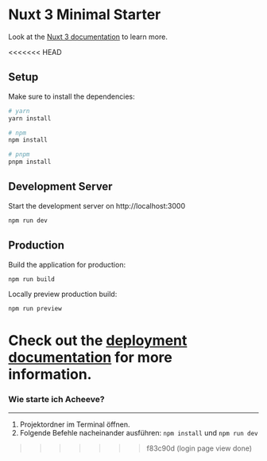 # Nuxt 3 Minimal Starter

Look at the [Nuxt 3 documentation](https://nuxt.com/docs/getting-started/introduction) to learn more.

<<<<<<< HEAD
## Setup

Make sure to install the dependencies:

```bash
# yarn
yarn install

# npm
npm install

# pnpm
pnpm install
```

## Development Server

Start the development server on http://localhost:3000

```bash
npm run dev
```

## Production

Build the application for production:

```bash
npm run build
```

Locally preview production build:

```bash
npm run preview
```

Check out the [deployment documentation](https://nuxt.com/docs/getting-started/deployment) for more information.
=======
### **Wie starte ich Acheeve?**
---
1. Projektordner im Terminal öffnen.
2. Folgende Befehle nacheinander ausführen: `npm install` und `npm run dev`
>>>>>>> f83c90d (login page view done)
